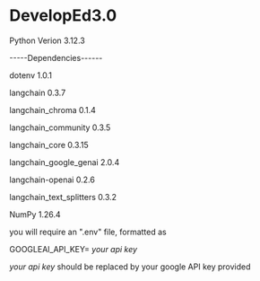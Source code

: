 # DevelopEd3.0

Python Verion            3.12.3

-----Dependencies------

dotenv                    1.0.1

langchain                 0.3.7

langchain_chroma          0.1.4

langchain_community       0.3.5

langchain_core            0.3.15

langchain_google_genai    2.0.4

langchain-openai          0.2.6

langchain_text_splitters  0.3.2

NumPy                     1.26.4


you will require an ".env" file, formatted as

GOOGLEAI_API_KEY= *your api key*

*your api key* should be replaced by your google API key provided
